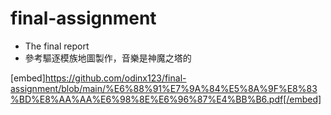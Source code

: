 # final-assignment
- The final report
- 參考驅逐模族地圖製作，音樂是神魔之塔的

[embed]https://github.com/odinx123/final-assignment/blob/main/%E6%88%91%E7%9A%84%E5%8A%9F%E8%83%BD%E8%AA%AA%E6%98%8E%E6%96%87%E4%BB%B6.pdf[/embed]
